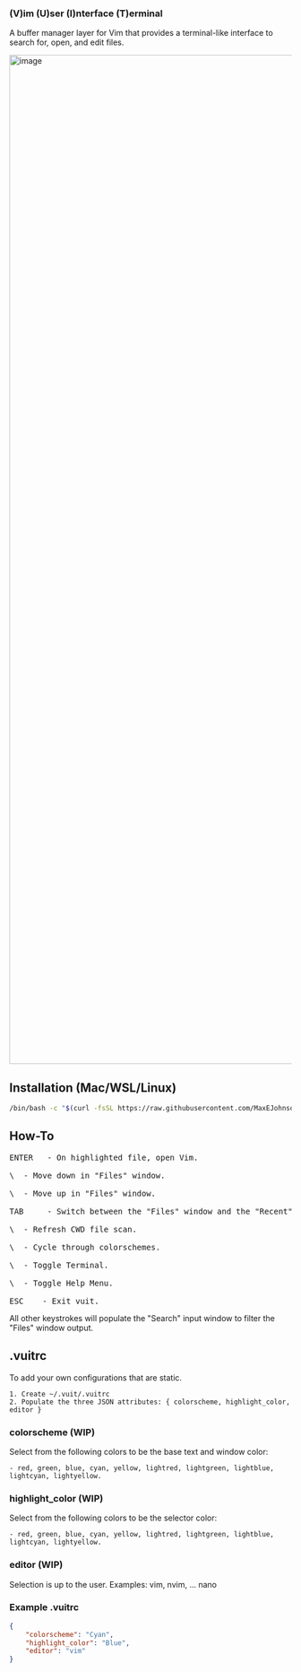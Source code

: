 ### (V)im (U)ser (I)nterface (T)erminal

A buffer manager layer for Vim that provides a terminal-like interface to search for, open, and edit files.

<img width="1800" alt="image" src="https://github.com/user-attachments/assets/5a6c6b07-7a24-431a-aa24-6926160c0f6f" />

## Installation (Mac/WSL/Linux)

```bash
/bin/bash -c "$(curl -fsSL https://raw.githubusercontent.com/MaxEJohnson/vuit/main/install.sh)"
```

## How-To
<pre>
ENTER   - On highlighted file, open Vim.

\<C-j\>  - Move down in "Files" window.

\<C-k\>  - Move up in "Files" window.

TAB     - Switch between the "Files" window and the "Recent" window.

\<C-r\>  - Refresh CWD file scan.

\<C-n\>  - Cycle through colorschemes.

\<C-t\>  - Toggle Terminal.

\<C-h\>  - Toggle Help Menu.

ESC    - Exit vuit.
</pre>
All other keystrokes will populate the "Search" input window to filter the "Files" window output.

## .vuitrc

To add your own configurations that are static.

    1. Create ~/.vuit/.vuitrc
    2. Populate the three JSON attributes: { colorscheme, highlight_color, editor }

### colorscheme (WIP)

Select from the following colors to be the base text and window color:

    - red, green, blue, cyan, yellow, lightred, lightgreen, lightblue, lightcyan, lightyellow.

### highlight_color (WIP)

Select from the following colors to be the selector color:

    - red, green, blue, cyan, yellow, lightred, lightgreen, lightblue, lightcyan, lightyellow.

### editor (WIP)

Selection is up to the user. Examples: vim, nvim, ... nano 

### Example .vuitrc

```json
{
    "colorscheme": "Cyan",
    "highlight_color": "Blue",
    "editor": "vim"
}
```
